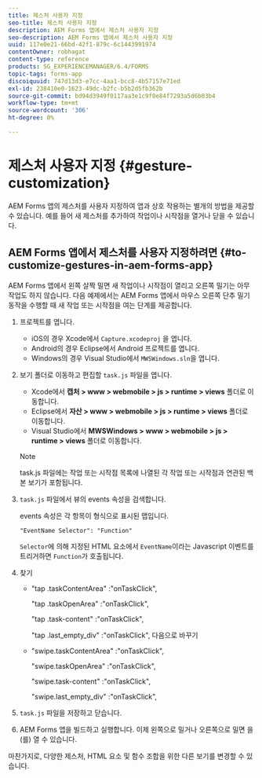 ```yaml
---
title: 제스처 사용자 지정
seo-title: 제스처 사용자 지정
description: AEM Forms 앱에서 제스처 사용자 지정
seo-description: AEM Forms 앱에서 제스처 사용자 지정
uuid: 117e0e21-66bd-42f1-879c-6c1443991974
contentOwner: robhagat
content-type: reference
products: SG_EXPERIENCEMANAGER/6.4/FORMS
topic-tags: forms-app
discoiquuid: 747d13d3-e7cc-4aa1-bcc8-4b57157e71ed
exl-id: 238410e0-1623-49dc-b2fc-b5b2d5fb362b
source-git-commit: bd94d3949f0117aa3e1c9f0e84f7293a5d6b03b4
workflow-type: tm+mt
source-wordcount: '306'
ht-degree: 0%

---
```


# 제스처 사용자 지정 {#gesture-customization}

AEM Forms 앱의 제스처를 사용자 지정하여 앱과 상호 작용하는 별개의 방법을 제공할 수 있습니다. 예를 들어 새 제스처를 추가하여 작업이나 시작점을 열거나 닫을 수 있습니다.

## AEM Forms 앱에서 제스처를 사용자 지정하려면 {#to-customize-gestures-in-aem-forms-app}

AEM Forms 앱에서 왼쪽 살짝 밀면 새 작업이나 시작점이 열리고 오른쪽 밀기는 아무 작업도 하지 않습니다. 다음 예제에서는 AEM Forms 앱에서 마우스 오른쪽 단추 밀기 동작을 수행할 때 새 작업 또는 시작점을 여는 단계를 제공합니다.

1. 프로젝트를 엽니다.

   * iOS의 경우 Xcode에서 `Capture.xcodeproj` 을 엽니다.
   * Android의 경우 Eclipse에서 Android 프로젝트를 엽니다.
   * Windows의 경우 Visual Studio에서 `MWSWindows.sln`을 엽니다.

1. 보기 폴더로 이동하고 편집할 `task.js` 파일을 엽니다.

   * Xcode에서 **캡처 > www > webmobile > js > runtime > views** 폴더로 이동합니다.
   * Eclipse에서 **자산 > www > webmobile > js > runtime > views** 폴더로 이동합니다.
   * Visual Studio에서 **MWSWindows > www > webmobile > js > runtime > views** 폴더로 이동합니다.

   >[!NOTE]
   >
   >task.js 파일에는 작업 또는 시작점 목록에 나열된 각 작업 또는 시작점과 연관된 백본 보기가 포함됩니다.

1. `task.js` 파일에서 뷰의 events 속성을 검색합니다.

   events 속성은 각 항목이 형식으로 표시된 맵입니다.

   `"EventName Selector": "Function"`

   `Selector`에 의해 지정된 HTML 요소에서 `EventName`이라는 Javascript 이벤트를 트리거하면 `Function`가 호출됩니다.

1. 찾기

   * &quot;tap .taskContentArea&quot; :&quot;onTaskClick&quot;,

      &quot;tap .taskOpenArea&quot; :&quot;onTaskClick&quot;,

      &quot;tap .task-content&quot; :&quot;onTaskClick&quot;,

      &quot;tap .last_empty_div&quot; :&quot;onTaskClick&quot;,
   다음으로 바꾸기

   * &quot;swipe.taskContentArea&quot; :&quot;onTaskClick&quot;,

      &quot;swipe.taskOpenArea&quot; :&quot;onTaskClick&quot;,

      &quot;swipe.task-content&quot; :&quot;onTaskClick&quot;,

      &quot;swipe.last_empty_div&quot; :&quot;onTaskClick&quot;,


1. `task.js` 파일을 저장하고 닫습니다.
1. AEM Forms 앱을 빌드하고 실행합니다. 이제 왼쪽으로 밀거나 오른쪽으로 밀면 을(를) 열 수 있습니다.

마찬가지로, 다양한 제스처, HTML 요소 및 함수 조합을 위한 다른 보기를 변경할 수 있습니다.
